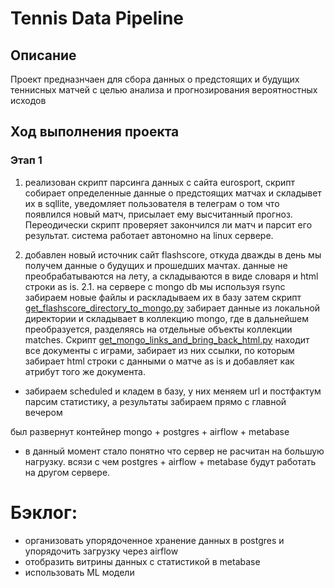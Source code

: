 # Tennis Data Pipeline

## Описание
Проект предназнчаен для сбора данных о предстоящих и будущих теннисных матчей с целью анализа и прогнозирования вероятностных исходов


## Ход выполнения проекта

### Этап 1

1. реализован скрипт парсинга данных с сайта eurosport, скрипт собирает определенные данные о предстоящих матчах и складывет их в sqllite, уведомляет пользователя в телеграм о том что появлился новый матч, присылает ему высчитанный прогноз. Переодически скрипт проверяет закончился ли матч и парсит его результат. 
система работает автономно на linux сервере. 

2. добавлен новый источник сайт flashscore, откуда дважды в день мы получем данные о будущих и прошедших мачтах. данные не преобрабатываются на лету, а складываются в виде словаря и html строки as is. 
2.1. на сервере с mongo db мы используя rsync забираем новые файлы и раскладываем их в базу
затем скрипт [get_flashscore_directory_to_mongo.py](scripts/load_matches_to_mongo.py) забирает данные из локальной директории и складывает в коллекцию mongo, где в дальнейшем преобразуется, разделяясь на отдельные объекты коллекции matches.
Скрипт [get_mongo_links_and_bring_back_html.py](scripts/get_mongo_links_and_bring_back_html.py) находит все документы с играми, забирает из них ссылки, по которым забирает html строки с данными о матче as is и добавляет как атрибут того же документа.

- забираем scheduled и кладем в базу, у них меняем url и постфактум парсим статистику, а результаты забираем прямо с главной вечером



был развернут контейнер mongo + postgres + airflow + metabase
* в данный момент стало понятно что сервер не расчитан на большую нагрузку. всязи с чем postgres + airflow + metabase будут работать на другом сервере.

# Бэклог:

- организовать упорядоченное хранение данных в postgres и упорядочить загрузку через airflow 
- отобразить витрины данных с статистикой в metabase
- использовать ML модели  